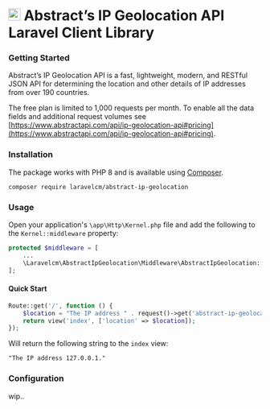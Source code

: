 # [<img src="https://assets-global.website-files.com/65166126ca18241731aa26b0/65390de624cb65770560dda5_FAV.png" alt="Abstract API" width="24"/>](https://www.abstractapi.com) Abstract’s IP Geolocation API Laravel Client Library

### Getting Started

Abstract’s IP Geolocation API is a fast, lightweight, modern, and RESTful JSON API for determining the location and other details of IP addresses from over 190 countries.

The free plan is limited to 1,000 requests per month. To enable all the data fields and additional request volumes see [https://www.abstractapi.com/api/ip-geolocation-api#pricing](https://www.abstractapi.com/api/ip-geolocation-api#pricing).

### Installation

The package works with PHP 8 and is available using [Composer](https://getcomposer.org).

```shell
composer require laravelcm/abstract-ip-geolocation
``` 

### Usage

Open your application's `\app\Http\Kernel.php` file and add the following to the `Kernel::middleware` property:

```php
protected $middleware = [
    ...
    \Laravelcm\AbstractIpGeolocation\Middleware\AbstractIpGeolocation::class,
];
```

#### Quick Start

```php
Route::get('/', function () {
    $location = "The IP address " . request()->get('abstract-ip-geolocation')['ip_address'];
    return view('index', ['location' => $location]);
});
```

Will return the following string to the `index` view:

```shell
"The IP address 127.0.0.1."
```

### Configuration

wip..
